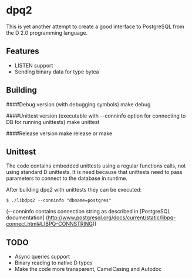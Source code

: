 dpq2
====

This is yet another attempt to create a good interface to PostgreSQL from the
D 2.0 programming language.

Features
--------

* LISTEN support
* Sending binary data for type bytea

Building
--------

####Debug version (with debugging symbols)
    make debug

####Unittest version (executable with --conninfo option for connecting to DB
for running unittests)
    make unittest

####Release version
    make release
    or
    make

Unittest
--------
The code contains embedded unittests using a regular functions calls, not using
standard D unittests. It is need because that unittests need to pass parameters
to connect to the database in runtime.

After building dpq2 with unittests they can be executed:

    $ ./libdpq2 --conninfo "dbname=postgres"

(--conninfo contains connection string as described in [PostgreSQL documentation]
(http://www.postgresql.org/docs/current/static/libpq-connect.html#LIBPQ-CONNSTRING))

TODO
----

* Async queries support
* Binary reading to native D types
* Make the code more transparent, CamelCasing and Autodoc
